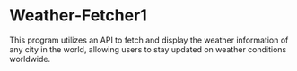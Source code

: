 # Weather-Fetcher1
This program utilizes an API to fetch and display the weather information of any city in the world, allowing users to stay updated on weather conditions worldwide.
